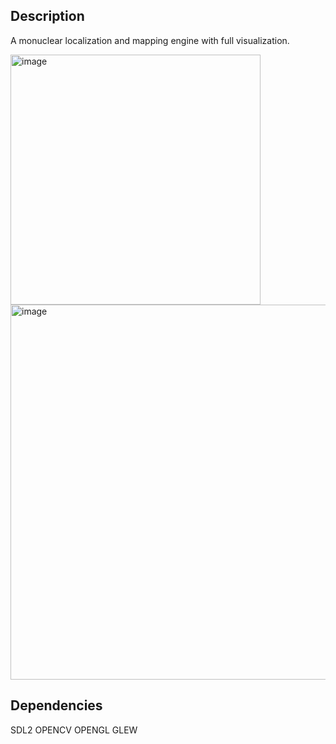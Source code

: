## Description
A monuclear localization and mapping engine with full visualization.

<img src="https://github.com/axie2335/monuclear_slam/assets/107224274/626acd86-d15a-43b1-98c5-df6fd79e42fd" alt="image" width="400">
<img src="https://github.com/axie2335/monuclear_slam/assets/107224274/906a2e91-d6c6-469a-8acc-fc01699b1be4" alt="image" width="600">


## Dependencies
SDL2
OPENCV
OPENGL
GLEW
